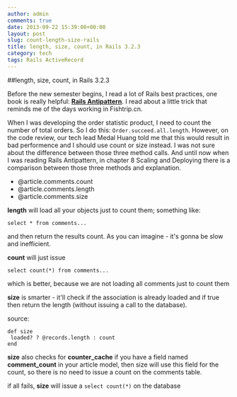 ```yaml
---
author: admin
comments: true
date: 2013-09-22 15:39:00+00:00
layout: post
slug: count-length-size-rails
title: length, size, count, in Rails 3.2.3
category: tech
tags: Rails ActiveRecord
---
```


##length, size, count, in Rails 3.2.3

Before the new semester begins, I read a lot of Rails best practices, one book is really helpful:  **[Rails Antipattern](http://www.amazon.com/Rails-AntiPatterns-Refactoring-Addison-Wesley-Professional/dp/0321604814)**.  I read about a little trick that reminds me of the days working in Fishtrip.cn.

When I was developing the order statistic product, I need to count the number of total orders. So I do this: ``Order.succeed.all.length``.  However, on the code review, our tech lead Medal Huang told me that this would result in bad performence and I should use count or size instead. I was not sure about the difference between those three method calls. And until now when I was reading Rails Antipattern, in chapter 8 Scaling and Deploying there is a comparison between those three methods and explanation.

* @article.comments.count
* @article.comments.length
* @article.comments.size

**length** will load all your objects just to count them; something like:

    select * from comments...
and then return the results count.
As you can imagine - it's gonna be slow and inefficient.

**count** will just issue

    select count(*) from comments...
which is better, because we are not loading all comments just to count them

**size** is smarter - it'll check if the association is already loaded and if true then return the length (without issuing a call to the database).

source:

	def size
     loaded? ? @records.length : count
	end

**size** also checks for **counter_cache** if you have a field named **comment_count** in your article model, then size will use this field for the count, so there is no need to issue a count on the comments table.

if all fails, **size** will issue a `select count(*)` on the database
